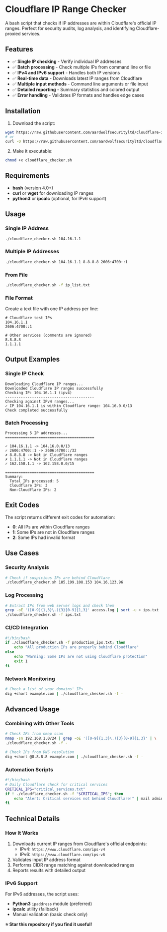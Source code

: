 # Cloudflare IP Range Checker

A bash script that checks if IP addresses are within Cloudflare's official IP ranges. Perfect for security audits, log analysis, and identifying Cloudflare-proxied services.

## Features

- ✅ **Single IP checking** - Verify individual IP addresses
- ✅ **Batch processing** - Check multiple IPs from command line or file
- ✅ **IPv4 and IPv6 support** - Handles both IP versions
- ✅ **Real-time data** - Downloads latest IP ranges from Cloudflare
- ✅ **Multiple input methods** - Command line arguments or file input
- ✅ **Detailed reporting** - Summary statistics and colored output
- ✅ **Error handling** - Validates IP formats and handles edge cases

## Installation

1. Download the script:
```bash
wget https://raw.githubusercontent.com/aardwolfsecurityltd/cloudflare-ip-checker/main/cloudflare_checker.sh
# or
curl -O https://raw.githubusercontent.com/aardwolfsecurityltd/cloudflare-ip-checker/main/cloudflare_checker.sh
```

2. Make it executable:
```bash
chmod +x cloudflare_checker.sh
```

## Requirements

- **bash** (version 4.0+)
- **curl** or **wget** for downloading IP ranges
- **python3** or **ipcalc** (optional, for IPv6 support)

## Usage

### Single IP Address
```bash
./cloudflare_checker.sh 104.16.1.1
```

### Multiple IP Addresses
```bash
./cloudflare_checker.sh 104.16.1.1 8.8.8.8 2606:4700::1
```

### From File
```bash
./cloudflare_checker.sh -f ip_list.txt
```

### File Format
Create a text file with one IP address per line:
```
# Cloudflare test IPs
104.16.1.1
2606:4700::1

# Other services (comments are ignored)
8.8.8.8
1.1.1.1
```

## Output Examples

### Single IP Check
```
Downloading Cloudflare IP ranges...
Downloaded Cloudflare IP ranges successfully
Checking IP: 104.16.1.1 (ipv4)
----------------------------------------
Checking against IPv4 ranges...
✓ IP 104.16.1.1 is within Cloudflare range: 104.16.0.0/13
Check completed successfully
```

### Batch Processing
```
Processing 5 IP addresses...
========================================

✓ 104.16.1.1 -> 104.16.0.0/13
✓ 2606:4700::1 -> 2606:4700::/32
✗ 8.8.8.8 -> Not in Cloudflare ranges
✗ 1.1.1.1 -> Not in Cloudflare ranges
✓ 162.158.1.1 -> 162.158.0.0/15

========================================
Summary:
  Total IPs processed: 5
  Cloudflare IPs: 3
  Non-Cloudflare IPs: 2
```

## Exit Codes

The script returns different exit codes for automation:

- **0**: All IPs are within Cloudflare ranges
- **1**: Some IPs are not in Cloudflare ranges
- **2**: Some IPs had invalid format

## Use Cases

### Security Analysis
```bash
# Check if suspicious IPs are behind Cloudflare
./cloudflare_checker.sh 185.199.108.153 104.16.123.96
```

### Log Processing
```bash
# Extract IPs from web server logs and check them
grep -oE '([0-9]{1,3}\.){3}[0-9]{1,3}' access.log | sort -u > ips.txt
./cloudflare_checker.sh -f ips.txt
```

### CI/CD Integration
```bash
#!/bin/bash
if ./cloudflare_checker.sh -f production_ips.txt; then
    echo "All production IPs are properly behind Cloudflare"
else
    echo "Warning: Some IPs are not using Cloudflare protection"
    exit 1
fi
```

### Network Monitoring
```bash
# Check a list of your domains' IPs
dig +short example.com | ./cloudflare_checker.sh -f -
```

## Advanced Usage

### Combining with Other Tools
```bash
# Check IPs from nmap scan
nmap -sn 192.168.1.0/24 | grep -oE '([0-9]{1,3}\.){3}[0-9]{1,3}' | \
./cloudflare_checker.sh -f -

# Check IPs from DNS resolution
dig +short @8.8.8.8 example.com | ./cloudflare_checker.sh -f -
```

### Automation Scripts
```bash
#!/bin/bash
# Daily Cloudflare check for critical services
CRITICAL_IPS="critical_services.txt"
if ! ./cloudflare_checker.sh -f "$CRITICAL_IPS"; then
    echo "Alert: Critical services not behind Cloudflare!" | mail admin@company.com
fi
```

## Technical Details

### How It Works
1. Downloads current IP ranges from Cloudflare's official endpoints:
   - IPv4: `https://www.cloudflare.com/ips-v4`
   - IPv6: `https://www.cloudflare.com/ips-v6`
2. Validates input IP address format
3. Performs CIDR range matching against downloaded ranges
4. Reports results with detailed output

### IPv6 Support
For IPv6 addresses, the script uses:
- **Python3** `ipaddress` module (preferred)
- **ipcalc** utility (fallback)
- Manual validation (basic check only)

**⭐ Star this repository if you find it useful!**
